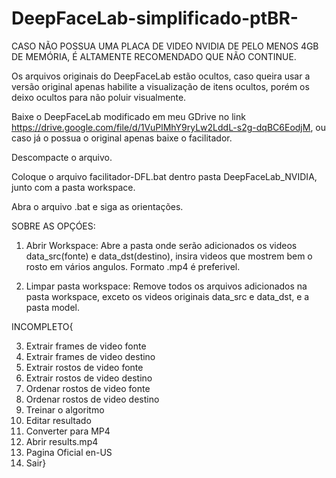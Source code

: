 # DeepFaceLab-simplificado-ptBR-

CASO NÃO POSSUA UMA PLACA DE VIDEO NVIDIA DE PELO MENOS 4GB DE MEMÓRIA, É ALTAMENTE RECOMENDADO QUE NÃO CONTINUE.

Os arquivos originais do DeepFaceLab estão ocultos, caso queira usar a versão original apenas habilite a visualização de itens ocultos, porém os deixo ocultos para não poluir visualmente. 

Baixe o DeepFaceLab modificado em meu GDrive no link https://drive.google.com/file/d/1VuPlMhY9ryLw2LddL-s2g-dqBC6EodjM, ou caso já o possua o original apenas baixe o facilitador.

Descompacte o arquivo.
 
Coloque o arquivo facilitador-DFL.bat dentro pasta DeepFaceLab_NVIDIA, junto com a pasta workspace.

Abra o arquivo .bat e siga as orientações.

SOBRE AS OPÇÓES:

1.  Abrir Workspace: 
Abre a pasta onde serão adicionados os videos data_src(fonte) e data_dst(destino), insira videos que mostrem bem o rosto em vários angulos. Formato .mp4 é preferivel.

2.  Limpar pasta workspace:
Remove todos os arquivos adicionados na pasta workspace, exceto os videos originais data_src e data_dst, e a pasta model.

INCOMPLETO{

3.  Extrair frames de video fonte    
4.  Extrair frames de video destino  
5.  Extrair rostos de video fonte    
6.  Extrair rostos de video destino  
7.  Ordenar rostos de video fonte    
8.  Ordenar rostos de video destino  
9.  Treinar o algoritmo              
10. Editar resultado                 
11. Converter para MP4               
12. Abrir results.mp4                
13. Pagina Oficial en-US             
0. Sair}                             


